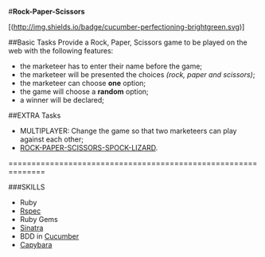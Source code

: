 #**Rock-Paper-Scissors**

[(http://img.shields.io/badge/cucumber-perfectioning-brightgreen.svg)]

##Basic Tasks
Provide a Rock, Paper, Scissors game to be played on the web with the following features:

- the marketeer has to enter their name before the game;
- the marketeer will be presented the choices _(rock, paper and scissors)_;
- the marketeer can choose **one** option;
- the game will choose a **random** option;
- a winner will be declared;



##EXTRA Tasks
- MULTIPLAYER: Change the game so that two marketeers can play against each other;
- [ROCK-PAPER-SCISSORS-SPOCK-LIZARD](http://en.wikipedia.org/wiki/Rock-paper-scissors-lizard-Spock).



==============================================================

###SKILLS
- Ruby
- [Rspec](https://github.com/rspec/rspec)
- Ruby Gems
- [Sinatra](http://www.sinatrarb.com/documentation.html) 
- BDD in [Cucumber](http://cukes.info/) 
- [Capybara](http://www.rubydoc.info/github/jnicklas/capybara)

